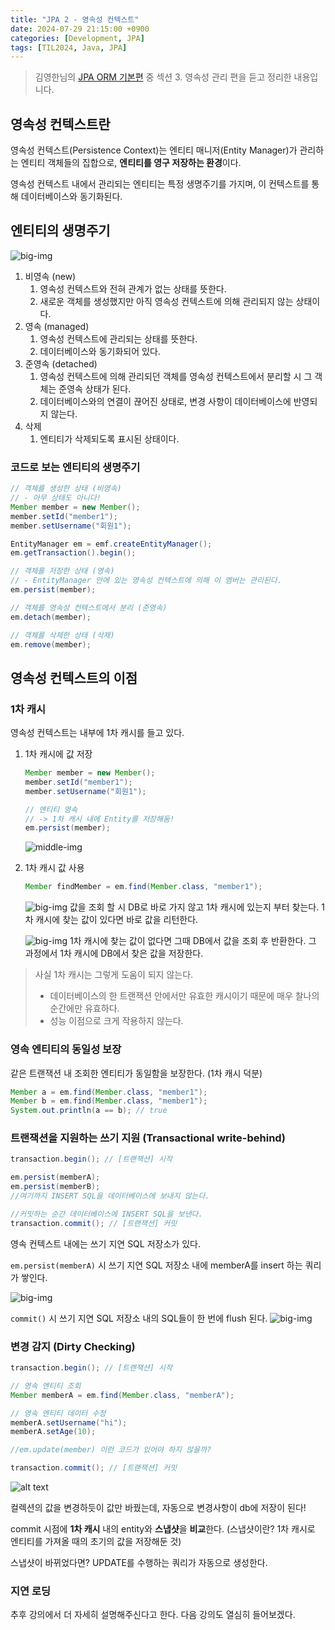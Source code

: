 ```yaml
---
title: "JPA 2 - 영속성 컨텍스트"
date: 2024-07-29 21:15:00 +0900
categories: [Development, JPA]
tags: [TIL2024, Java, JPA]
---
```

> 김영한님의 [JPA ORM 기본편](https://www.inflearn.com/course/ORM-JPA-Basic) 중 섹션 3. 영속성 관리 편을 듣고 정리한 내용입니다.

## 영속성 컨텍스트란
영속성 컨텍스트(Persistence Context)는 엔티티 매니저(Entity Manager)가 관리하는 엔티티 객체들의 집합으로, **엔티티를 영구 저장하는 환경**이다.

영속성 컨텍스트 내에서 관리되는 엔티티는 특정 생명주기를 가지며, 이 컨텍스트를 통해 데이터베이스와 동기화된다.

## 엔티티의 생명주기
![big-img](../assets/post-images/jpa-orm-11.png)
1. 비영속 (new)
   1. 영속성 컨텍스트와 전혀 관계가 없는 상태를 뜻한다.
   2. 새로운 객체를 생성했지만 아직 영속성 컨텍스트에 의해 관리되지 않는 상태이다.
2. 영속 (managed)
   1. 영속성 컨텍스트에 관리되는 상태를 뜻한다.
   2. 데이터베이스와 동기화되어 있다.
3. 준영속 (detached)
   1. 영속성 컨텍스트에 의해 관리되던 객체를 영속성 컨텍스트에서 분리할 시 그 객체는 준영속 상태가 된다.
   2. 데이터베이스와의 연결이 끊어진 상태로, 변경 사항이 데이터베이스에 반영되지 않는다.
4. 삭제
   1. 엔티티가 삭제되도록 표시된 상태이다.
   
### 코드로 보는 엔티티의 생명주기
```java
// 객체를 생성한 상태 (비영속)
// - 아무 상태도 아니다!
Member member = new Member();
member.setId("member1");
member.setUsername("회원1");

EntityManager em = emf.createEntityManager();
em.getTransaction().begin();

// 객체를 저장한 상태 (영속)
// - EntityManager 안에 있는 영속성 컨텍스트에 의해 이 멤버는 관리된다.
em.persist(member);

// 객체를 영속성 컨텍스트에서 분리 (준영속)
em.detach(member);

// 객체를 삭제한 상태 (삭제)
em.remove(member);
```


## 영속성 컨텍스트의 이점

### 1차 캐시
영속성 컨텍스트는 내부에 1차 캐시를 들고 있다.

1. 1차 캐시에 값 저장
    ```java
    Member member = new Member();
    member.setId("member1");
    member.setUsername("회원1");

    // 엔티티 영속
    // -> 1차 캐시 내에 Entity를 저장해둠!
    em.persist(member);
    ```
    ![middle-img](../assets/post-images/jpa-orm-5.png)
2. 1차 캐시 값 사용
   ```java
   Member findMember = em.find(Member.class, "member1");
   ```
  
   ![big-img](../assets/post-images/jpa-orm-6.png)
   값을 조회 할 시 DB로 바로 가지 않고 1차 캐시에 있는지 부터 찾는다. 1차 캐시에 찾는 값이 있다면 바로 값을 리턴한다. 
  
   ![big-img](../assets/post-images/jpa-orm-7.png)
   1차 캐시에 찾는 값이 없다면 그때 DB에서 값을 조회 후 반환한다. 그 과정에서 1차 캐시에 DB에서 찾은 값을 저장한다.


> 사실 1차 캐시는 그렇게 도움이 되지 않는다.
> - 데이터베이스의 한 트랜잭션 안에서만 유효한 캐시이기 때문에 매우 찰나의 순간에만 유효하다.
> - 성능 이점으로 크게 작용하지 않는다.


### 영속 엔티티의 동일성 보장
같은 트랜잭션 내 조회한 엔티티가 동일함을 보장한다. (1차 캐시 덕분)

```java
Member a = em.find(Member.class, "member1");
Member b = em.find(Member.class, "member1");
System.out.println(a == b); // true
```

### 트랜잭션을 지원하는 쓰기 지원 (Transactional write-behind)
```java
transaction.begin(); // [트랜잭션] 시작

em.persist(memberA);
em.persist(memberB);
//여기까지 INSERT SQL을 데이터베이스에 보내지 않는다.

//커밋하는 순간 데이터베이스에 INSERT SQL을 보낸다.
transaction.commit(); // [트랜잭션] 커밋
```

영속 컨텍스트 내에는 쓰기 지연 SQL 저장소가 있다.

`em.persist(memberA)` 시 쓰기 지연 SQL 저장소 내에 memberA를 insert 하는 쿼리가 쌓인다.

![big-img](../assets/post-images/jpa-orm-8.png)

`commit()` 시 쓰기 지연 SQL 저장소 내의 SQL들이 한 번에 flush 된다.
![big-img](../assets/post-images/jpa-orm-9.png)

### 변경 감지 (Dirty Checking)
```java
transaction.begin(); // [트랜잭션] 시작

// 영속 엔티티 조회
Member memberA = em.find(Member.class, "memberA");

// 영속 엔티티 데이터 수정
memberA.setUsername("hi");
memberA.setAge(10);

//em.update(member) 이런 코드가 있어야 하지 않을까?

transaction.commit(); // [트랜잭션] 커밋
```

![alt text](../assets/post-images/jpa-orm-10.png)

컬렉션의 값을 변경하듯이 값만 바꿨는데, 자동으로 변경사항이 db에 저장이 된다!

commit 시점에 **1차 캐시** 내의 entity와 **스냅샷**을 **비교**한다.
(스냅샷이란? 1차 캐시로 엔티티를 가져올 때의 초기의 값을 저장해둔 것)

스냅샷이 바뀌었다면? UPDATE를 수행하는 쿼리가 자동으로 생성한다.

### 지연 로딩
추후 강의에서 더 자세히 설명해주신다고 한다. 다음 강의도 열심히 들어보겠다.